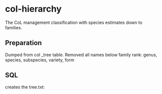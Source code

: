 # col-hierarchy
The CoL management classification with species estimates down to families.

## Preparation
Dumped from col _tree table.
Removed all names below family rank: 
genus, species, subspecies, variety, form

## SQL
creates the tree.txt:

```\copy (WITH RECURSIVE x AS( SELECT taxon_id, name, rank, total_species_estimation, source_key, array[taxon_id] AS path FROM tree WHERE parent_id=0 UNION SELECT t.taxon_id, t.name, t.rank, t.total_species_estimation, t.source_key, (x.path || t.taxon_id) FROM tree t, x WHERE t.parent_id = x.taxon_id) SELECT repeat('  ', array_length(path,1)-1) || name || ' [' || rank || ']' || CASE total_species_estimation WHEN 0 THEN '' ELSE ' ' || total_species_estimation || ' ssp, ref' || source_key END FROM x ORDER BY path) to 'tree.txt'
```